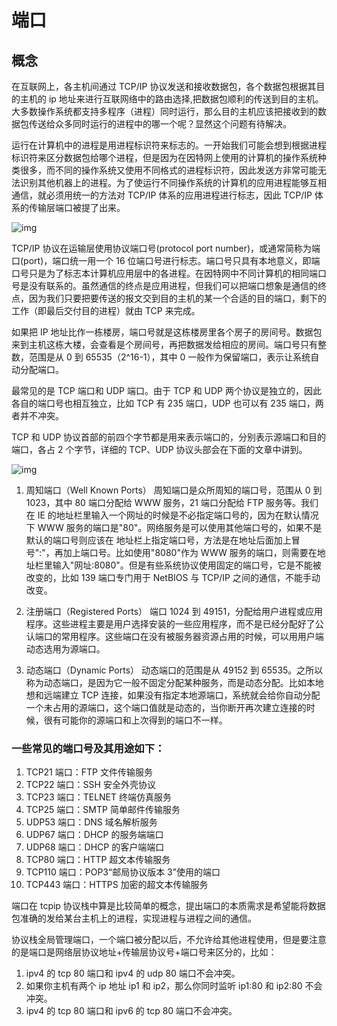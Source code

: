# 端口

## 概念
在互联网上，各主机间通过 TCP/IP 协议发送和接收数据包，各个数据包根据其目的主机的 ip 地址来进行互联网络中的路由选择,把数据包顺利的传送到目的主机。大多数操作系统都支持多程序（进程）同时运行，那么目的主机应该把接收到的数据包传送给众多同时运行的进程中的哪一个呢？显然这个问题有待解决。

运行在计算机中的进程是用进程标识符来标志的。一开始我们可能会想到根据进程标识符来区分数据包给哪个进程，但是因为在因特网上使用的计算机的操作系统种类很多，而不同的操作系统又使用不同格式的进程标识符，因此发送方非常可能无法识别其他机器上的进程。为了使运行不同操作系统的计算机的应用进程能够互相通信，就必须用统一的方法对 TCP/IP 体系的应用进程进行标志，因此 TCP/IP 体系的传输层端口被提了出来。

![img](https://doc.shiyanlou.com/document-uid949121labid10418timestamp1555484076771.png)

TCP/IP 协议在运输层使用协议端口号(protocol port number)，或通常简称为端口(port)，端口统一用一个 16 位端口号进行标志。端口号只具有本地意义，即端口号只是为了标志本计算机应用层中的各进程。在因特网中不同计算机的相同端口号是没有联系的。虽然通信的终点是应用进程，但我们可以把端口想象是通信的终点，因为我们只要把要传送的报文交到目的主机的某一个合适的目的端口，剩下的工作（即最后交付目的进程）就由 TCP 来完成。

如果把 IP 地址比作一栋楼房，端口号就是这栋楼房里各个房子的房间号。数据包来到主机这栋大楼，会查看是个房间号，再把数据发给相应的房间。端口号只有整数，范围是从 0 到 65535（2^16-1），其中 0 一般作为保留端口，表示让系统自动分配端口。

最常见的是 TCP 端口和 UDP 端口。由于 TCP 和 UDP 两个协议是独立的，因此各自的端口号也相互独立，比如 TCP 有 235 端口，UDP 也可以有 235 端口，两者并不冲突。

TCP 和 UDP 协议首部的前四个字节都是用来表示端口的，分别表示源端口和目的端口，各占 2 个字节，详细的 TCP、UDP 协议头部会在下面的文章中讲到。

![img](https://doc.shiyanlou.com/document-uid949121labid10418timestamp1555484120164.png)

1. 周知端口（Well Known Ports） 周知端口是众所周知的端口号，范围从 0 到 1023，其中 80 端口分配给 WWW 服务，21 端口分配给 FTP 服务等。我们在 IE 的地址栏里输入一个网址的时候是不必指定端口号的，因为在默认情况下 WWW 服务的端口是"80"。网络服务是可以使用其他端口号的，如果不是默认的端口号则应该在 地址栏上指定端口号，方法是在地址后面加上冒号":"，再加上端口号。比如使用"8080"作为 WWW 服务的端口，则需要在地址栏里输入"网址:8080"。但是有些系统协议使用固定的端口号，它是不能被改变的，比如 139 端口专门用于 NetBIOS 与 TCP/IP 之间的通信，不能手动改变。

2. 注册端口（Registered Ports） 端口 1024 到 49151，分配给用户进程或应用程序。这些进程主要是用户选择安装的一些应用程序，而不是已经分配好了公认端口的常用程序。这些端口在没有被服务器资源占用的时候，可以用用户端动态选用为源端口。

3. 动态端口（Dynamic Ports） 动态端口的范围是从 49152 到 65535。之所以称为动态端口，是因为它一般不固定分配某种服务，而是动态分配。比如本地想和远端建立 TCP 连接，如果没有指定本地源端口，系统就会给你自动分配一个未占用的源端口，这个端口值就是动态的，当你断开再次建立连接的时候，很有可能你的源端口和上次得到的端口不一样。

### 一些常见的端口号及其用途如下：

1. TCP21 端口：FTP 文件传输服务 
2. TCP22 端口：SSH 安全外壳协议 
3. TCP23 端口：TELNET 终端仿真服务 
4. TCP25 端口：SMTP 简单邮件传输服务 
5. UDP53 端口：DNS 域名解析服务 
6. UDP67 端口：DHCP 的服务端端口
7. UDP68 端口：DHCP 的客户端端口 
8. TCP80 端口：HTTP 超文本传输服务
9. TCP110 端口：POP3“邮局协议版本 3”使用的端口 
10. TCP443 端口：HTTPS 加密的超文本传输服务

端口在 tcpip 协议栈中算是比较简单的概念，提出端口的本质需求是希望能将数据包准确的发给某台主机上的进程，实现进程与进程之间的通信。

协议栈全局管理端口，一个端口被分配以后，不允许给其他进程使用，但是要注意的是端口是网络层协议地址+传输层协议号+端口号来区分的，比如：

1. ipv4 的 tcp 80 端口和 ipv4 的 udp 80 端口不会冲突。
2. 如果你主机有两个 ip 地址 ip1 和 ip2，那么你同时监听 ip1:80 和 ip2:80 不会冲突。
3. ipv4 的 tcp 80 端口和 ipv6 的 tcp 80 端口不会冲突。